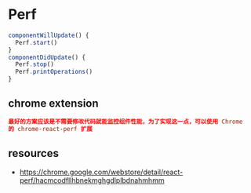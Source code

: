 # Perf

```js
componentWillUpdate() {
  Perf.start()
}
componentDidUpdate() {
  Perf.stop()
  Perf.printOperations()
} 
```

## chrome extension
```conf
最好的方案应该是不需要修改代码就能监控组件性能，为了实现这一点，可以使用 Chrome
的 chrome-react-perf 扩展
```

## resources
- https://chrome.google.com/webstore/detail/react-perf/hacmcodfllhbnekmghgdlplbdnahmhmm
